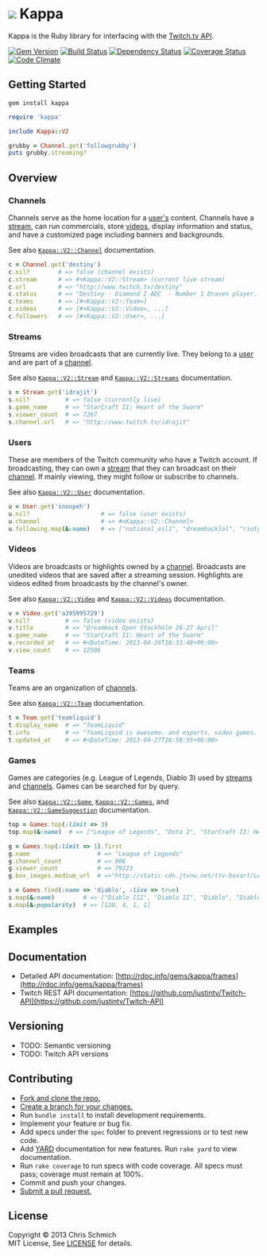 # <img src="https://raw.github.com/schmich/kappa/master/assets/kappa.png" /> Kappa

Kappa is the Ruby library for interfacing with the [Twitch.tv API](https://github.com/justintv/Twitch-API).

[![Gem Version](https://badge.fury.io/rb/kappa.png)](http://rubygems.org/gems/kappa)
[![Build Status](https://secure.travis-ci.org/schmich/kappa.png)](http://travis-ci.org/schmich/kappa)
[![Dependency Status](https://gemnasium.com/schmich/kappa.png)](https://gemnasium.com/schmich/kappa)
[![Coverage Status](https://coveralls.io/repos/schmich/kappa/badge.png?branch=master)](https://coveralls.io/r/schmich/kappa?branch=master)
[![Code Climate](https://codeclimate.com/github/schmich/kappa.png)](https://codeclimate.com/github/schmich/kappa)

## Getting Started

`gem install kappa`

```ruby
require 'kappa'

include Kappa::V2

grubby = Channel.get('followgrubby')
puts grubby.streaming?
```

## Overview

### <a id="channels"></a>Channels

Channels serve as the home location for a [user's](#users) content. Channels have a [stream](#streams), can run commercials, store [videos](#videos), display information and status, and have a customized page including banners and backgrounds.

See also [`Kappa::V2::Channel`](http://rdoc.info/github/schmich/kappa/master/Kappa/V2/Channel) documentation.

```ruby
c = Channel.get('destiny')
c.nil?        # => false (channel exists)
c.stream      # => #<Kappa::V2::Stream> (current live stream)
c.url         # => "http://www.twitch.tv/destiny"
c.status      # => "Destiny - Diamond I ADC  - Number 1 Draven player..."
c.teams       # => [#<Kappa::V2::Team>]      
c.videos      # => [#<Kappa::V2::Video>, ...]
c.followers   # => [#<Kappa::V2::User>, ...]
```

### <a id="streams"></a>Streams

Streams are video broadcasts that are currently live. They belong to a [user](#users) and are part of a [channel](#channels).

See also [`Kappa::V2::Stream`](http://rdoc.info/github/schmich/kappa/master/Kappa/V2/Stream) and [`Kappa::V2::Streams`](http://rdoc.info/github/schmich/kappa/master/Kappa/V2/Streams) documentation.

```ruby
s = Stream.get('idrajit')
s.nil?          # => false (currently live)
s.game_name     # => "StarCraft II: Heart of the Swarm"
s.viewer_count  # => 7267
s.channel.url   # => "http://www.twitch.tv/idrajit"
```

### <a id="users"></a>Users

These are members of the Twitch community who have a Twitch account. If broadcasting, they can own a [stream](#streams) that they can broadcast on their [channel](#channels). If mainly viewing, they might follow or subscribe to channels.

See also [`Kappa::V2::User`](http://rdoc.info/github/schmich/kappa/master/Kappa/V2/User) documentation.

```ruby
u = User.get('snoopeh')
u.nil?                    # => false (user exists)
u.channel                 # => #<Kappa::V2::Channel>
u.following.map(&:name)   # => ["national_esl1", "dreamhacklol", "riotgames"]
```

### <a id="videos"></a>Videos

Videos are broadcasts or highlights owned by a [channel](#channels). Broadcasts are unedited videos that are saved after a streaming session. Highlights are videos edited from broadcasts by the channel's owner.

See also [`Kappa::V2::Video`](http://rdoc.info/github/schmich/kappa/master/Kappa/V2/Video) and [`Kappa::V2::Videos`](http://rdoc.info/github/schmich/kappa/master/Kappa/V2/Videos) documentation.

```ruby
v = Video.get('a395995729')
v.nil?          # => false (video exists)
v.title         # => "DreamHack Open Stockholm 26-27 April"
v.game_name     # => "StarCraft II: Heart of the Swarm"
v.recorded_at   # => #<DateTime: 2013-04-26T18:33:48+00:00>
v.view_count    # => 12506
```

### <a id="teams"></a>Teams

Teams are an organization of [channels](#channels).

See also [`Kappa::V2::Team`](http://rdoc.info/github/schmich/kappa/master/Kappa/V2/Team) documentation.

```ruby
t = Team.get('teamliquid')
t.display_name  # => "TeamLiquid"
t.info          # => "TeamLiquid is awesome. and esports. video games. \n\n"
t.updated_at    # => #<DateTime: 2013-04-27T16:58:55+00:00>
```

### <a id="games"></a>Games

Games are categories (e.g. League of Legends, Diablo 3) used by [streams](#streams) and [channels](#channels). Games can be searched for by query.

See also [`Kappa::V2::Game`](http://rdoc.info/github/schmich/kappa/master/Kappa/V2/Game), [`Kappa::V2::Games`](http://rdoc.info/github/schmich/kappa/master/Kappa/V2/Games), and [`Kappa::V2::GameSuggestion`](http://rdoc.info/github/schmich/kappa/master/Kappa/V2/GameSuggestion) documentation.

```ruby
top = Games.top(:limit => 3)
top.map(&:name)  # => ["League of Legends", "Dota 2", "StarCraft II: Heart of the Swarm"]
```

```ruby
g = Games.top(:limit => 1).first
g.name                   # => "League of Legends"
g.channel_count          # => 906
g.viewer_count           # => 79223
g.box_images.medium_url  # =>"http://static-cdn.jtvnw.net/ttv-boxart/League%20of%20Legends-272x380.jpg"
```

```ruby
s = Games.find(:name => 'diablo', :live => true)
s.map(&:name)        # => ["Diablo III", "Diablo II", "Diablo", "Diablo II: Lord of Destruction"]
s.map(&:popularity)  # => [120, 4, 1, 1]
```

## Examples

## Documentation

- Detailed API documentation: [http://rdoc.info/gems/kappa/frames](http://rdoc.info/gems/kappa/frames)
- Twitch REST API documentation: [https://github.com/justintv/Twitch-API](https://github.com/justintv/Twitch-API)

## Versioning

- TODO: Semantic versioning
- TODO: Twitch API versions

## Contributing

- [Fork and clone the repo.](http://help.github.com/fork-a-repo/)
- [Create a branch for your changes.](http://learn.github.com/p/branching.html)
- Run `bundle install` to install development requirements.
- Implement your feature or bug fix.
- Add specs under the `spec` folder to prevent regressions or to test new code.
- Add [YARD](http://rubydoc.info/docs/yard/file/docs/GettingStarted.md) documentation for new features. Run `rake yard` to view documentation.
- Run `rake coverage` to run specs with code coverage. All specs must pass; coverage must remain at 100%.
- Commit and push your changes.
- [Submit a pull request.](http://help.github.com/send-pull-requests/)

## License

Copyright &copy; 2013 Chris Schmich
<br />
MIT License, See [LICENSE](LICENSE) for details.
